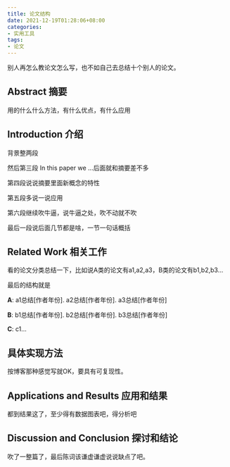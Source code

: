 ```yaml
---
title: 论文结构
date: 2021-12-19T01:28:06+08:00
categories: 
- 实用工具
tags: 
- 论文
---
```


别人再怎么教论文怎么写，也不如自己去总结十个别人的论文。

<!-- more -->


## Abstract 摘要

用的什么什么方法，有什么优点，有什么应用

## Introduction 介绍

背景整两段

然后第三段 In this paper we ...后面就和摘要差不多

第四段说说摘要里面新概念的特性

第五段多说一说应用

第六段继续吹牛逼，说牛逼之处，吹不动就不吹

最后一段说后面几节都是啥，一节一句话概括

## Related Work 相关工作

看的论文分类总结一下，比如说A类的论文有a1,a2,a3，B类的论文有b1,b2,b3...

最后的结构就是

**A**: a1总结\[作者年份\]. a2总结\[作者年份\]. a3总结\[作者年份\]

**B**: b1总结\[作者年份\]. b2总结\[作者年份\]. b3总结\[作者年份\]

**C**: c1...

## 具体实现方法

按博客那种感觉写就OK，要具有可复现性。

## Applications and Results 应用和结果

都到结果这了，至少得有数据图表吧，得分析吧

## Discussion and Conclusion 探讨和结论

吹了一整篇了，最后陈词该谦虚谦虚说说缺点了吧。
